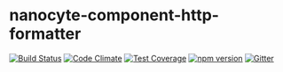 # nanocyte-component-http-formatter

[![Build Status](https://travis-ci.org/octoblu/nanocyte-component-http-formatter.svg?branch=master)](https://travis-ci.org/octoblu/nanocyte-component-http-formatter)
[![Code Climate](https://codeclimate.com/github/octoblu/nanocyte-component-http-formatter/badges/gpa.svg)](https://codeclimate.com/github/octoblu/nanocyte-component-http-formatter)
[![Test Coverage](https://codeclimate.com/github/octoblu/nanocyte-component-http-formatter/badges/coverage.svg)](https://codeclimate.com/github/octoblu/nanocyte-component-http-formatter)
[![npm version](https://badge.fury.io/js/nanocyte-component-http-formatter.svg)](http://badge.fury.io/js/nanocyte-component-http-formatter)
[![Gitter](https://badges.gitter.im/octoblu/help.svg)](https://gitter.im/octoblu/help)

